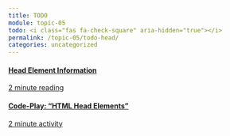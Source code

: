 ```yaml
---
title: TODO
module: topic-05
todo: <i class="fas fa-check-square" aria-hidden="true"></i>
permalink: /topic-05/todo-head/
categories: uncategorized
---
```


<div class="row text-center">
  <div class="col-lg-4">
    <div class="bs-component">
      <div class="list-group">
        <div class="list-group-item hw-item-disabled">
           <i class="icon-hw fas fa-hand-paper" aria-hidden="true"></i>
           <a href="https://www.w3schools.com/html/html_head.asp" target="_blank" class="list-group-item">
          <h4 class="list-group-item-heading">Head Element Information</h4>
          <div class="divider-hw"></div>
          <p class="list-group-item-text"><i class="far fa-clock" aria-hidden="true"></i> 2 minute reading</p>
          </a>
        </div>
      </div>
    </div>
  </div>
  
  <div class="col-lg-4">
    <div class="bs-component">
      <div class="list-group">
        <a href="https://codepen.io/Media-Ed-Online/pen/XZaKaP" target="_blank" class="list-group-item">
          <i class="icon-hw fab fa-codepen" aria-hidden="true"></i>
          <h4 class="list-group-item-heading">Code-Play: “HTML Head Elements”</h4>
          <div class="divider-hw"></div>
          <p class="list-group-item-text"><i class="far fa-clock" aria-hidden="true"></i> 2 minute activity</p>
        </a>
      </div>
    </div>
  </div>
</div>
